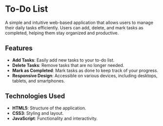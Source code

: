 # To-Do List

A simple and intuitive web-based application that allows users to manage their daily tasks efficiently. Users can add, delete, and mark tasks as completed, helping them stay organized and productive.

## Features

- **Add Tasks**: Easily add new tasks to your to-do list.
- **Delete Tasks**: Remove tasks that are no longer needed.
- **Mark as Completed**: Mark tasks as done to keep track of your progress.
- **Responsive Design**: Accessible on various devices, including desktops, tablets, and smartphones.

## Technologies Used

- **HTML5**: Structure of the application.
- **CSS3**: Styling and layout.
- **JavaScript**: Functionality and interactivity.
